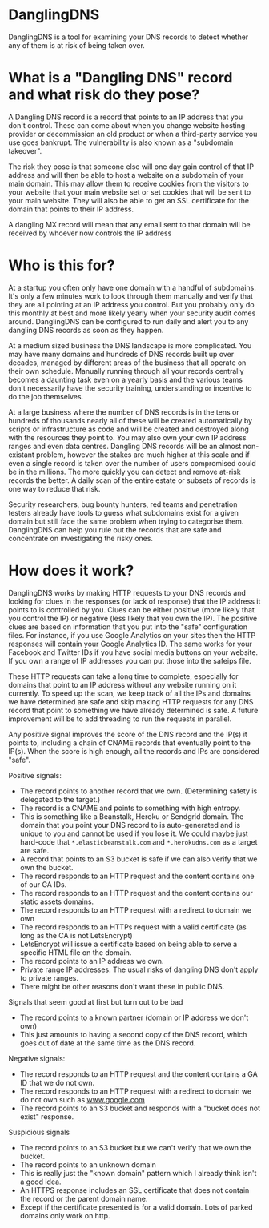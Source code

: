 # DanglingDNS
DanglingDNS is a tool for examining your DNS records to detect whether any of them is at risk of being taken over.

# What is a "Dangling DNS" record and what risk do they pose?
A Dangling DNS record is a record that points to an IP address that you don't control. These can come about when you change website hosting provider or decommission an old product or when a third-party service you use goes bankrupt. The vulnerability is also known as a "subdomain takeover".

The risk they pose is that someone else will one day gain control of that IP address and will then be able to host a website on a subdomain of your main domain. This may allow them to receive cookies from the visitors to your website that your main website set or set cookies that will be sent to your main website. They will also be able to get an SSL certificate for the domain that points to their IP address.

A dangling MX record will mean that any email sent to that domain will be received by whoever now controls the IP address

# Who is this for?
At a startup you often only have one domain with a handful of subdomains. It's only a few minutes work to look through them manually and verify that they are all pointing at an IP address you control. But you probably only do this monthly at best and more likely yearly when your security audit comes around. DanglingDNS can be configured to run daily and alert you to any dangling DNS records as soon as they happen.

At a medium sized business the DNS landscape is more complicated. You may have many domains and hundreds of DNS records built up over decades, managed by different areas of the business that all operate on their own schedule. Manually running through all your records centrally becomes a daunting task even on a yearly basis and the various teams don't necessarily have the security training, understanding or incentive to do the job themselves.

At a large business where the number of DNS records is in the tens or hundreds of thousands nearly all of these will be created automatically by scripts or infrastructure as code and will be created and destroyed along with the resources they point to. You may also own your own IP address ranges and even data centres. Dangling DNS records will be an almost non-existant problem, however the stakes are much higher at this scale and if even a single record is taken over the number of users compromised could be in the millions. The more quickly you can detect and remove at-risk records the better. A daily scan of the entire estate or subsets of records is one way to reduce that risk.

Security researchers, bug bounty hunters, red teams and penetration testers already have tools to guess what subdomains exist for a given domain but still face the same problem when trying to categorise them. DanglingDNS can help you rule out the records that are safe and concentrate on investigating the risky ones.

# How does it work?
DanglingDNS works by making HTTP requests to your DNS records and looking for clues in the responses (or lack of response) that the IP address it points to is controlled by you. Clues can be either positive (more likely that you control the IP) or negative (less likely that you own the IP). The positive clues are based on information that you put into the "safe" configuration files. For instance, if you use Google Analytics on your sites then the HTTP responses will contain your Google Analytics ID. The same works for your Facebook and Twitter IDs if you have social media buttons on your website.
If you own a range of IP addresses you can put those into the safeips file.

These HTTP requests can take a long time to complete, especially for domains that point to an IP address without any website running on it currently. To speed up the scan, we keep track of all the IPs and domains we have determined are safe and skip making HTTP requests for any DNS record that point to something we have already determined is safe. A future improvement will be to add threading to run the requests in parallel.

Any positive signal improves the score of the DNS record and the IP(s) it points to, including a chain of CNAME records that eventually point to the IP(s). When the score is high enough, all the records and IPs are considered "safe".

Positive signals:
-  The record points to another record that we own. (Determining safety is delegated to the target.)
-  The record is a CNAME and points to something with high entropy.
-    This is something like a Beanstalk, Heroku or Sendgrid domain.
    The domain that you point your DNS record to is auto-generated and is unique to you and cannot be used if you lose it.
    We could maybe just hard-code that `*.elasticbeanstalk.com` and `*.herokudns.com` as a target are safe.
-  A record that points to an S3 bucket is safe if we can also verify that we own the bucket.
-  The record responds to an HTTP request and the content contains one of our GA IDs.
-  The record responds to an HTTP request and the content contains our static assets domains.
-  The record responds to an HTTP request with a redirect to domain we own
-  The record responds to an HTTPs request with a valid certificate (as long as the CA is not LetsEncrypt)
-    LetsEncrypt will issue a certificate based on being able to serve a specific HTML file on the domain.
-  The record points to an IP address we own.
-  Private range IP addresses. The usual risks of dangling DNS don't apply to private ranges.
-    There might be other reasons don't want these in public DNS.

Signals that seem good at first but turn out to be bad
-  The record points to a known partner (domain or IP address we don't own)
-    This just amounts to having a second copy of the DNS record, which goes out of date at the same time as the DNS record.

Negative signals:
-  The record responds to an HTTP request and the content contains a GA ID that we do not own.
-  The record responds to an HTTP request with a redirect to domain we do not own such as www.google.com
-  The record points to an S3 bucket and responds with a "bucket does not exist" response.

Suspicious signals
-  The record points to an S3 bucket but we can't verify that we own the bucket.
-  The record points to an unknown domain
-    This is really just the "known domain" pattern which I already think isn't a good idea.
-  An HTTPS response includes an SSL certificate that does not contain the record or the parent domain name.
-    Except if the certificate presented is for a valid domain. Lots of parked domains only work on http.
